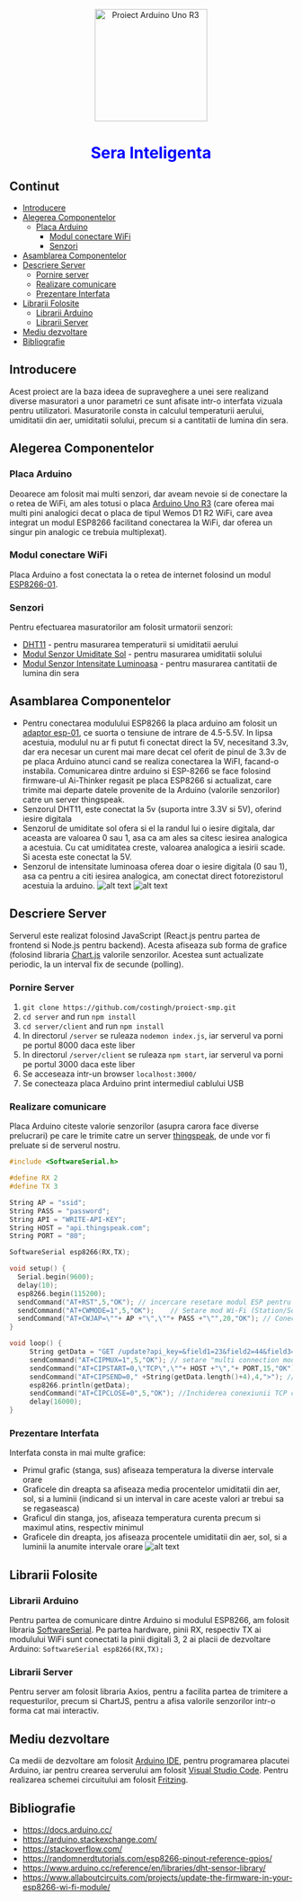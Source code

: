 <p align="center" style="margin-bottom: 0px !important;">
  <img width="200" src="https://upload.wikimedia.org/wikipedia/commons/thumb/8/87/Arduino_Logo.svg/2560px-Arduino_Logo.svg.png" alt="Proiect Arduino Uno R3" align="center">
  <h1 align="center" style="color: blue">Sera Inteligenta</h1>
</p>

## Continut

- [Introducere](#introducere)
- [Alegerea Componentelor](#alegere-componente)
  - [Placa Arduino](#placa-arduino)
    - [Modul conectare WiFi](#modul-conectare-wifi)
    - [Senzori](#senzori)
- [Asamblarea Componentelor](#asamblare-componente)
- [Descriere Server](#descriere-server)
  - [Pornire server](#pornire-server)
  - [Realizare comunicare](#realizare-comunicare)
  - [Prezentare Interfata](#prezentare-interfata)
- [Librarii Folosite](#librarii-folosite)
  - [Librarii Arduino](#librarii-arduino)
  - [Librarii Server](#librarii-server)
- [Mediu dezvoltare](#mediu-dezvoltare)
- [Bibliografie](#bibliografie)

## Introducere

Acest proiect are la baza ideea de supraveghere a unei sere realizand diverse masuratori a unor parametri ce sunt afisate intr-o interfata vizuala pentru utilizatori. Masuratorile consta in calculul temperaturii aerului, umiditatii din aer, umiditatii solului, precum si a cantitatii de lumina din sera.

## Alegerea Componentelor

### Placa Arduino

Deoarece am folosit mai multi senzori, dar aveam nevoie si de conectare la o retea de WiFi, am ales totusi o placa [Arduino Uno R3](https://cleste.ro/placa-de-dezvoltare-compatibila-arduino-uno-r3-mini-usb-atmega328p-ch340g.html) (care oferea mai multi pini analogici decat o placa de tipul Wemos D1 R2 WiFi, care avea integrat un modul ESP8266 facilitand conectarea la WiFi, dar oferea un singur pin analogic ce trebuia multiplexat).

### Modul conectare WiFi

Placa Arduino a fost conectata la o retea de internet folosind un modul [ESP8266-01](https://cleste.ro/modul-esp8266-serial-port.html).

### Senzori

Pentru efectuarea masuratorilor am folosit urmatorii senzori:

- [DHT11](https://cleste.ro/senzor-temperatura-si-umiditate-dht11.html) - pentru masurarea temperaturii si umiditatii aerului
- [Modul Senzor Umiditate Sol](https://cleste.ro/modul-cu-senzor-umiditate-sol.html) - pentru masurarea umiditatii solului
- [Modul Senzor Intensitate Luminoasa](https://cleste.ro/modul-senzor-lumina-intensitate-luminoasa.html) - pentru masurarea cantitatii de lumina din sera

## Asamblarea Componentelor

- Pentru conectarea modulului ESP8266 la placa arduino am folosit un [adaptor esp-01](https://cleste.ro/adaptor-esp-01.html), ce suorta o tensiune de intrare de 4.5-5.5V. In lipsa acestuia, modulul nu ar fi putut fi conectat direct la 5V, necesitand 3.3v, dar era necesar un curent mai mare decat cel oferit de pinul de 3.3v de pe placa Arduino atunci cand se realiza conectarea la WiFI, facand-o instabila. Comunicarea dintre arduino si ESP-8266 se face folosind firmware-ul Ai-Thinker regasit pe placa ESP8266 si actualizat, care trimite mai departe datele provenite de la Arduino (valorile senzorilor) catre un server thingspeak.
- Senzorul DHT11, este conectat la 5v (suporta intre 3.3V si 5V), oferind iesire digitala
- Senzorul de umiditate sol ofera si el la randul lui o iesire digitala, dar aceasta are valoarea 0 sau 1, asa ca am ales sa citesc iesirea analogica a acestuia. Cu cat umiditatea creste, valoarea analogica a iesirii scade. Si acesta este conectat la 5V.
- Senzorul de intensitate luminoasa oferea doar o iesire digitala (0 sau 1), asa ca pentru a citi iesirea analogica, am conectat direct fotorezistorul acestuia la arduino.
  ![alt text](https://github.com/costingh/proiect-smp/blob/main/circuit/schema.png?raw=true)
  ![alt text](https://github.com/costingh/proiect-smp/blob/main/circuit/hardware-config.jpg?raw=true)

## Descriere Server

Serverul este realizat folosind JavaScript (React.js pentru partea de frontend si Node.js pentru backend). Acesta afiseaza sub forma de grafice (folosind libraria [Chart.js](https://www.chartjs.org/) valorile senzorilor. Acestea sunt actualizate periodic, la un interval fix de secunde (polling).

### Pornire Server

1. `git clone https://github.com/costingh/proiect-smp.git`
2. `cd server` and run `npm install`
3. `cd server/client` and run `npm install`
4. In directorul `/server` se ruleaza `nodemon index.js`, iar serverul va porni pe portul 8000 daca este liber
5. In directorul `/server/client` se ruleaza `npm start`, iar serverul va porni pe portul 3000 daca este liber
6. Se acceseaza intr-un browser `localhost:3000/`
7. Se conecteaza placa Arduino print intermediul cablului USB

### Realizare comunicare

Placa Arduino citeste valorie senzorilor (asupra carora face diverse prelucrari) pe care le trimite catre un server [thingspeak](thingspeak.com/), de unde vor fi preluate si de serverul nostru.

```cpp
#include <SoftwareSerial.h>

#define RX 2
#define TX 3

String AP = "ssid";
String PASS = "password";
String API = "WRITE-API-KEY";
String HOST = "api.thingspeak.com";
String PORT = "80";

SoftwareSerial esp8266(RX,TX);

void setup() {
  Serial.begin(9600);
  delay(10);
  esp8266.begin(115200);
  sendCommand("AT+RST",5,"OK"); // incercare resetare modul ESP pentru cel mult 5ms in care trebuie primit raspunsul 'OK'
  sendCommand("AT+CWMODE=1",5,"OK"); 	// Setare mod Wi-Fi (Station/SoftAP/Station+SoftAP)
  sendCommand("AT+CWJAP=\""+ AP +"\",\""+ PASS +"\"",20,"OK"); // Conectare la retea
}

void loop() {
     String getData = "GET /update?api_key=&field1=23&field2=44&field3=21&field4=44"; // constuire url
     sendCommand("AT+CIPMUX=1",5,"OK"); // setare "multi connection mode" - pana la 5 conexiuni TCP simuktan (default "single connection mode" - o singura conexiune TCP la un moment dat)
     sendCommand("AT+CIPSTART=0,\"TCP\",\""+ HOST +"\","+ PORT,15,"OK"); // pornire conexiune TCP cu ID = 0
     sendCommand("AT+CIPSEND=0," +String(getData.length()+4),4,">"); // trimitere data la conexiunea cu ID = 0
     esp8266.println(getData);
     sendCommand("AT+CIPCLOSE=0",5,"OK"); //Inchiderea conexiunii TCP cu ID = 0
     delay(16000);
}
```

### Prezentare Interfata

Interfata consta in mai multe grafice:

- Primul grafic (stanga, sus) afiseaza temperatura la diverse intervale orare
- Graficele din dreapta sa afiseaza media procentelor umiditatii din aer, sol, si a luminii (indicand si un interval in care aceste valori ar trebui sa se regaseasca)
- Graficul din stanga, jos, afiseaza temperatura curenta precum si maximul atins, respectiv minimul
- Graficele din dreapta, jos afiseaza procentele umiditatii din aer, sol, si a luminii la anumite intervale orare
  ![alt text](https://github.com/costingh/proiect-smp/blob/main/server/demo.png?raw=true)

## Librarii Folosite

### Librarii Arduino

Pentru partea de comunicare dintre Arduino si modulul ESP8266, am folosit libraria [SoftwareSerial](https://www.arduino.cc/en/Reference/softwareSerial). Pe partea hardware, pinii RX, respectiv TX ai modulului WiFi sunt conectati la pinii digitali 3, 2 ai placii de dezvoltare Arduino: `SoftwareSerial esp8266(RX,TX); `

### Librarii Server

Pentru server am folosit libraria Axios, pentru a facilita partea de trimitere a requesturilor, precum si ChartJS, pentru a afisa valorile senzorilor intr-o forma cat mai interactiv.

## Mediu dezvoltare

Ca medii de dezvoltare am folosit [Arduino IDE](https://www.arduino.cc/en/software), pentru programarea placutei Arduino, iar pentru crearea serverului am folosit [Visual Studio Code](https://code.visualstudio.com/). Pentru realizarea schemei circuitului am folosit [Fritzing](https://fritzing.org/).

## Bibliografie

- https://docs.arduino.cc/
- https://arduino.stackexchange.com/
- https://stackoverflow.com/
- https://randomnerdtutorials.com/esp8266-pinout-reference-gpios/
- https://www.arduino.cc/reference/en/libraries/dht-sensor-library/
- https://www.allaboutcircuits.com/projects/update-the-firmware-in-your-esp8266-wi-fi-module/
